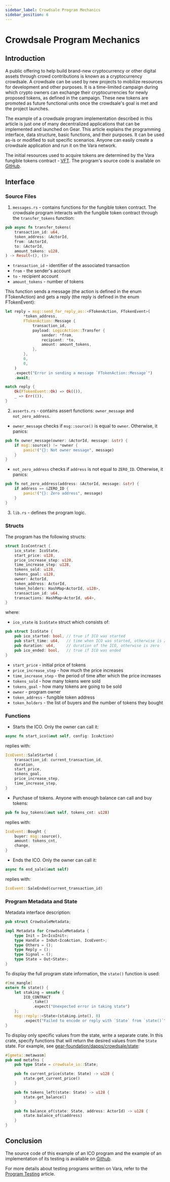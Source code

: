 ```yaml
---
sidebar_label: Crowdsale Program Mechanics
sidebar_position: 6
---
```


# Crowdsale Program Mechanics

## Introduction

A public offering to help build brand-new cryptocurrency or other digital assets through crowd contributions is known as a cryptocurrency crowdsale. A crowdsale can be used by new projects to mobilize resources for development and other purposes. It is a time-limited campaign during which crypto owners can exchange their cryptocurrencies for newly proposed tokens, as defined in the campaign. These new tokens are promoted as future functional units once the crowdsale's goal is met and the project launches.

The example of a crowdsale program implementation described in this article is just one of many decentralized applications that can be implemented and launched on Gear. This article explains the programming interface, data structure, basic functions, and their purposes. It can be used as-is or modified to suit specific scenarios. Anyone can easily create a crowdsale application and run it on the Vara network.

The initial resources used to acquire tokens are determined by the Vara fungible tokens contract - [VFT](/docs/examples/Standards/vft.md). The program's source code is available on [GitHub](https://github.com/gear-foundation/dapps/tree/a357635b61e27c52f46908885fecb048dc8424e5/contracts/crowdsale).

## Interface

### Source Files

1. `messages.rs` - contains functions for the fungible token contract. The crowdsale program interacts with the fungible token contract through the `transfer_tokens` function:
```rust title="crowdsale/src/messages.rs"
pub async fn transfer_tokens(
    transaction_id: u64,
    token_address: &ActorId,
    from: &ActorId,
    to: &ActorId,
    amount_tokens: u128,
) -> Result<(), ()>
```
- `transaction_id` - identifier of the associated transaction
- `from` - the sender's account
- `to` - recipient account
- `amount_tokens` - number of tokens

This function sends a message (the action is defined in the enum FTokenAction) and gets a reply (the reply is defined in the enum FTokenEvent):
```rust title="crowdsale/src/messages.rs"
let reply = msg::send_for_reply_as::<FTokenAction, FTokenEvent>(
        *token_address,
        FTokenAction::Message {
            transaction_id,
            payload: LogicAction::Transfer {
                sender: *from,
                recipient: *to,
                amount: amount_tokens,
            },
        },
        0,
        0,
    )
    .expect("Error in sending a message `FTokenAction::Message`")
    .await;

match reply {
    Ok(FTokenEvent::Ok) => Ok(()),
    _ => Err(()),
}
```

2. `asserts.rs` - contains assert functions: `owner_message` and `not_zero_address`.
- `owner_message` checks if `msg::source()` is equal to `owner`. Otherwise, it panics:
```rust title="crowdsale/src/asserts.rs"
pub fn owner_message(owner: &ActorId, message: &str) {
    if msg::source() != *owner {
        panic!("{}: Not owner message", message)
    }
}
```
- `not_zero_address` checks if `address` is not equal to `ZERO_ID`. Otherwise, it panics:
```rust title="crowdsale/src/asserts.rs"
pub fn not_zero_address(address: &ActorId, message: &str) {
    if address == &ZERO_ID {
        panic!("{}: Zero address", message)
    }
}
```

3. `lib.rs` - defines the program logic.

### Structs

The program has the following structs:
```rust title="crowdsale/src/lib.rs"
struct IcoContract {
    ico_state: IcoState,
    start_price: u128,
    price_increase_step: u128,
    time_increase_step: u128,
    tokens_sold: u128,
    tokens_goal: u128,
    owner: ActorId,
    token_address: ActorId,
    token_holders: HashMap<ActorId, u128>,
    transaction_id: u64,
    transactions: HashMap<ActorId, u64>,
}
```
where:
- `ico_state` is `IcoState` struct which consists of:
```rust title="crowdsale/io/src/lib.rs"
pub struct IcoState {
    pub ico_started: bool, // true if ICO was started
    pub start_time: u64,   // time when ICO was started, otherwise is zero
    pub duration: u64,     // duration of the ICO, otherwise is zero
    pub ico_ended: bool,   // true if ICO was ended
}
```
- `start_price` - initial price of tokens
- `price_increase_step` - how much the price increases
- `time_increase_step` - the period of time after which the price increases
- `tokens_sold` - how many tokens were sold
- `tokens_goal` - how many tokens are going to be sold
- `owner` - program owner
- `token_address` - fungible token address
- `token_holders` - the list of buyers and the number of tokens they bought

### Functions

- Starts the ICO. Only the owner can call it:
```rust title="crowdsale/src/lib.rs"
async fn start_ico(&mut self, config: IcoAction)
```
replies with:
```rust title="crowdsale/src/lib.rs"
IcoEvent::SaleStarted {
    transaction_id: current_transaction_id,
    duration,
    start_price,
    tokens_goal,
    price_increase_step,
    time_increase_step,
}
```

- Purchase of tokens. Anyone with enough balance can call and buy tokens:
```rust title="crowdsale/src/lib.rs"
pub fn buy_tokens(&mut self, tokens_cnt: u128)
```
replies with:
```rust title="crowdsale/src/lib.rs"
IcoEvent::Bought {
    buyer: msg::source(),
    amount: tokens_cnt,
    change,
}
```

- Ends the ICO. Only the owner can call it:
```rust title="crowdsale/src/lib.rs"
async fn end_sale(&mut self)
```
replies with:
```rust title="crowdsale/src/lib.rs"
IcoEvent::SaleEnded(current_transaction_id)
```

### Program Metadata and State

Metadata interface description:

```rust title="crowdsale/io/src/lib.rs"
pub struct CrowdsaleMetadata;

impl Metadata for CrowdsaleMetadata {
    type Init = In<IcoInit>;
    type Handle = InOut<IcoAction, IcoEvent>;
    type Others = ();
    type Reply = ();
    type Signal = ();
    type State = Out<State>;
}
```
To display the full program state information, the `state()` function is used:

```rust title="crowdsale/src/lib.rs"
#[no_mangle]
extern fn state() {
    let staking = unsafe {
        ICO_CONTRACT
            .take()
            .expect("Unexpected error in taking state")
    };
    msg::reply::<State>(staking.into(), 0)
        .expect("Failed to encode or reply with `State` from `state()`");
}
```
To display only specific values from the state, write a separate crate. In this crate, specify functions that will return the desired values from the `State` state. For example, see [gear-foundation/dapps/crowdsale/state](https://github.com/gear-foundation/dapps/tree/master/contracts/crowdsale/state):

```rust title="crowdsale/state/src/lib.rs"
#[gmeta::metawasm]
pub mod metafns {
    pub type State = crowdsale_io::State;

    pub fn current_price(state: State) -> u128 {
        state.get_current_price()
    }

    pub fn tokens_left(state: State) -> u128 {
        state.get_balance()
    }

    pub fn balance_of(state: State, address: ActorId) -> u128 {
        state.balance_of(&address)
    }
}
```

## Conclusion

The source code of this example of an ICO program and the example of an implementation of its testing is available on [Github](https://github.com/gear-foundation/dapps/tree/a357635b61e27c52f46908885fecb048dc8424e5/contracts/crowdsale).

For more details about testing programs written on Vara, refer to the [Program Testing](/docs/build/testing.md) article.
